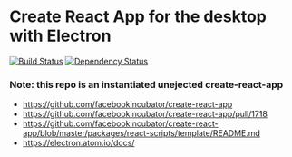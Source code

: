 # Create React App for the desktop with Electron


[![Build Status](https://img.shields.io/circleci/project/github/thisconnect/cra-desktop.svg?style=flat-square&maxAge=1800)](https://circleci.com/gh/thisconnect/cra-desktop)
[![Dependency Status](https://img.shields.io/versioneye/d/user/projects/590ee5779e070f00594b7c45.svg?style=flat-square&maxAge=1800)](https://www.versioneye.com/user/projects/590ee5779e070f00594b7c45)

### Note: this repo is an instantiated unejected create-react-app 

- https://github.com/facebookincubator/create-react-app
- https://github.com/facebookincubator/create-react-app/pull/1718
- https://github.com/facebookincubator/create-react-app/blob/master/packages/react-scripts/template/README.md
- https://electron.atom.io/docs/

